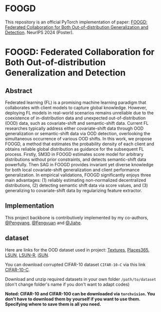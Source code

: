 # FOOGD
This repository is an official PyTorch implementation of paper:
[FOOGD: Federated Collaboration for Both Out-of-distribution Generalization and Detection](https://arxiv.org/abs/2410.11397).
NeurIPS 2024 (Poster).

[//]: # (Thanks to [@Pengyang]&#40;https://github.com/PengyangZhou&#41; and [@Fengyuan]&#40;https://github.com/anonymifish&#41; for providing a robust and practical implementation framework.)

# FOOGD: Federated Collaboration for Both Out-of-distribution Generalization and Detection

## Abstract
Federated learning (FL) is a promising machine learning paradigm that collaborates
with client models to capture global knowledge. However, deploying FL models in
real-world scenarios remains unreliable due to the coexistence of in-distribution
data and unexpected out-of-distribution (OOD) data, such as covariate-shift and
semantic-shift data. Current FL researches typically address either covariate-shift
data through OOD generalization or semantic-shift data via OOD detection, overlooking the simultaneous occurrence of various OOD shifts. In this work, we
propose FOOGD, a method that estimates the probability density of each client
and obtains reliable global distribution as guidance for the subsequent FL process. Firstly, SM3D in FOOGD estimates score model for arbitrary distributions
without prior constraints, and detects semantic-shift data powerfully. Then SAG in
FOOGD provides invariant yet diverse knowledge for both local covariate-shift
generalization and client performance generalization. In empirical validations,
FOOGD significantly enjoys three main advantages: (1) reliably estimating non-normalized decentralized distributions, (2) detecting semantic shift data via score
values, and (3) generalizing to covariate-shift data by regularizing feature extractor.
## Implementation 
This project backbone is contributively implemented by my co-authors, [@Pengyang](https://github.com/PengyangZhou), [@Fengyuan](https://github.com/anonymifish) and [@Jiahe](https://github.com/Che-Xu).


[//]: # (### Step 1: install FL toolbox implemented by my co-author Huabin)

[//]: # (```)

[//]: # (git clone https://github.com/zhb2000/fedbox.git)

[//]: # (cd fedbox)

[//]: # (pip install .)

[//]: # (```)

[//]: # (### Step 2: train model)

[//]: # (Assign parameters for `train_xxx.py` that is called in `src/main.py`)

[//]: # (```)

[//]: # (# execute FedU2)

[//]: # (python src/main.py )

[//]: # (```)

[//]: # ()
[//]: # ()
[//]: # (## Citation)

[//]: # (If you find HyperFed useful or inspiring, please consider citing our paper:)

[//]: # (```bibtex)

[//]: # (@InProceedings{Liao_2024_CVPR,)

[//]: # (    author    = {Liao, Xinting and Liu, Weiming and Chen, Chaochao and Zhou, Pengyang and Yu, Fengyuan and Zhu, Huabin and Yao, Binhui and Wang, Tao and Zheng, Xiaolin and Tan, Yanchao},)

[//]: # (    title     = {Rethinking the Representation in Federated Unsupervised Learning with Non-IID Data},)

[//]: # (    booktitle = {Proceedings of the IEEE/CVF Conference on Computer Vision and Pattern Recognition &#40;CVPR&#41;},)

[//]: # (    month     = {June},)

[//]: # (    year      = {2024},)

[//]: # (    pages     = {22841-22850})

[//]: # (})

[//]: # (```)




## dataset

Here are links for the OOD dataset used in project:
[Textures](https://www.robots.ox.ac.uk/~vgg/data/dtd/),
[Places365](http://places2.csail.mit.edu/download.html),
[LSUN](https://www.dropbox.com/s/fhtsw1m3qxlwj6h/LSUN.tar.gz),
[LSUN-R](https://www.dropbox.com/s/moqh2wh8696c3yl/LSUN_resize.tar.gz),
[iSUN](https://www.dropbox.com/s/ssz7qxfqae0cca5/iSUN.tar.gz).

You can download corrupted CIFAR-10 dataset `CIFAR-10-C` via this link
[CIFAR-10-C](https://zenodo.org/records/2535967).

Download and unzip required datasets in your own folder `/path/to/dataset`
(don't change folder's name if you don't want to adapt codes)

**Noted: CIFAR-10 and CIFAR-100 can be downloaded via `torchvision`. You don't
have to download them by yourself if you want to use them. Specifying where to save them
is all you need.**